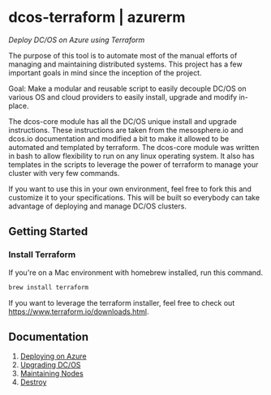 # dcos-terraform | azurerm
_Deploy DC/OS on Azure using Terraform_

The purpose of this tool is to automate most of the manual efforts of managing and maintaining distributed systems. This project has a few important goals in mind since the inception of the project.

Goal: Make a modular and reusable script to easily decouple DC/OS on various OS and cloud providers to easily install, upgrade and modify in-place.

The dcos-core module has all the DC/OS unique install and upgrade instructions. These instructions are taken from the mesosphere.io and dcos.io documentation and modified a bit to make it allowed to be automated and templated by terraform. The dcos-core module was written in bash to allow flexibility to run on any linux operating system. It also has templates in the scripts to leverage the power of terraform to manage your cluster with very few commands.

If you want to use this in your own environment, feel free to fork this and customize it to your specifications. This will be built so everybody can take advantage of deploying and manage DC/OS clusters.

## Getting Started

### Install Terraform

If you're on a Mac environment with homebrew installed, run this command.


```bash
brew install terraform
```

If you want to leverage the terraform installer, feel free to check out https://www.terraform.io/downloads.html.


## Documentation

1. [Deploying on Azure](./INSTALL.md)
2. [Upgrading DC/OS](./UPGRADE.md)
3. [Maintaining Nodes](./MAINTAIN.md)
4. [Destroy](./DESTROY.md)
